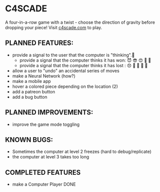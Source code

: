 # C4SCADE
A four-in-a-row game with a twist - choose the direction of gravity before dropping your piece!
Visit [c4scade.com](https://c4scade.com) to play.


## PLANNED FEATURES:
- provide a signal to the user that the computer is "thinking".🤔
    - provide a signal that the computer thinks it has won: 😈 😎 😍 🥳 🤫
    - provide a signal that the computer thinks it has lost : 😞 🥶 🤬 🙈 🫣
- allow a user to "undo" an accidental series of moves
- make a Neural Network (how?)
- make a mobile app
- hover a colored piece depending on the location (2)
- add a patreon button
- add a bug button
  
## PLANNED IMPROVEMENTS:
- improve the game mode toggling
## KNOWN BUGS:
- Sometimes the computer at level 2 freezes (hard to debug/replicate)
- the computer at level 3 takes too long

## COMPLETED FEATURES
- make a Computer Player DONE

